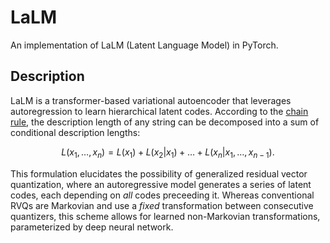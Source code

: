 # LaLM

An implementation of LaLM (Latent Language Model) in PyTorch.

## Description

LaLM is a transformer-based variational autoencoder that leverages autoregression to learn hierarchical latent codes. According to the [chain rule](https://en.wikipedia.org/wiki/Chain_rule_(probability)), the description length of any string can be decomposed into a sum of conditional description lengths:

$$L(x_1, \dots, x_n) = L(x_1) + L(x_2|x_1) + \dots + L(x_n|x_1, \dots, x_{n-1}).$$

This formulation elucidates the possibility of generalized residual vector quantization, where an autoregressive model generates a series of latent codes, each depending on *all* codes preceeding it. Whereas conventional RVQs are Markovian and use a *fixed* transformation between consecutive quantizers, this scheme allows for learned non-Markovian transformations, parameterized by deep neural network.

